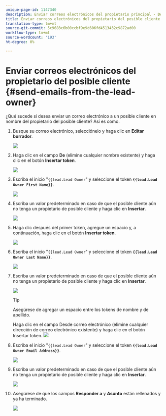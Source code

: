 ```yaml
---
unique-page-id: 1147340
description: Enviar correos electrónicos del propietario principal - Documentos de marketing - Documentación del producto
title: Enviar correos electrónicos del propietario del posible cliente
translation-type: tm+mt
source-git-commit: 5c9683c6b00ccbf9e9d606fd4513432c9872ad00
workflow-type: tm+mt
source-wordcount: '193'
ht-degree: 0%

---
```



# Enviar correos electrónicos del propietario del posible cliente {#send-emails-from-the-lead-owner}

¿Qué sucede si desea enviar un correo electrónico a un posible cliente en nombre del propietario del posible cliente?  Así es como.

1. Busque su correo electrónico, selecciónelo y haga clic en **Editar borrador**.

   ![](assets/one.png)

1. Haga clic en el campo **De** (elimine cualquier nombre existente) y haga clic en el botón **Insertar token**.

   ![](assets/two.png)

1. Escriba el inicio &quot;`{{lead.Lead Owner`&quot; y seleccione el token **`{{lead.Lead Owner First Name}}`**.

   ![](assets/image2014-9-11-13-3a7-3a43.png)

1. Escriba un valor predeterminado en caso de que el posible cliente aún no tenga un propietario de posible cliente y haga clic en **Insertar**.

   ![](assets/image2014-9-11-13-3a7-3a58.png)

1. Haga clic después del primer token, agregue un espacio y, a continuación, haga clic en el botón **Insertar token**.

   ![](assets/five.png)

1. Escriba el inicio &quot;`{{lead.Lead Owner`&quot; y seleccione el token **`{{lead.Lead Owner Last Name}}`**.

   ![](assets/image2014-9-11-13-3a8-3a24.png)

1. Escriba un valor predeterminado en caso de que el posible cliente aún no tenga un propietario de posible cliente y haga clic en **Insertar**.

   ![](assets/image2014-9-11-13-3a8-3a39.png)

   >[!TIP]
   >
   >Asegúrese de agregar un espacio entre los tokens de nombre y de apellido.

   Haga clic en el campo Desde correo electrónico (elimine cualquier dirección de correo electrónico existente) y haga clic en el botón Insertar token.
   ![](assets/eight.png)

1. Escriba el inicio &quot;`{{lead.Lead Owner`&quot; y seleccione el token **`{{lead.Lead Owner Email Address}}`**.

   ![](assets/image2014-9-11-13-3a9-3a33.png)

1. Escriba un valor predeterminado en caso de que el posible cliente aún no tenga un propietario de posible cliente y haga clic en **Insertar**.

   ![](assets/ten.png)

1. Asegúrese de que los campos **Responder a** y **Asunto** están rellenados y ya ha terminado.

   ![](assets/eleven.png)


